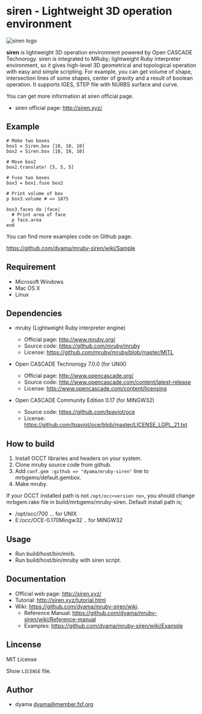 siren - Lightweight 3D operation environment
=====================================

![siren logo](http://siren.xyz/res/siren_logo.png)

**siren** is lightweight 3D operation environment powered by Open CASCADE Technorogy. siren is integrated to MRuby; lightweight Ruby interpreter environment, so it gives high-level 3D geometrical and topological operation with easy and simple scripting.
For example, you can get volume of shape, intersection lines of some shapes, center of gravity and a result of boolean operation. It supports IGES, STEP file with NURBS surface and curve.

You can get more information at siren official page.

* siren official page: http://siren.xyz/

Example
-------

    # Make two boxes
    box1 = Siren.box [10, 10, 10]
    box2 = Siren.box [10, 10, 10]

    # Move box2
    box2.translate! [5, 5, 5]

    # Fuse two boxes
    box3 = box1.fuse box2

    # Print volume of box
    p box3.volume # => 1875

    box3.faces do |face|
      # Print area of face
      p face.area
    end

You can find more examples code on Github page.

https://github.com/dyama/mruby-siren/wiki/Sample

Requirement
-----------

* Microsoft Windows
* Mac OS X
* Linux

Dependencies
------------

* mruby (Lightweight Ruby interpreter engine)
  * Official page: http://www.mruby.org/
  * Source code: https://github.com/mruby/mruby
  * License: https://github.com/mruby/mruby/blob/master/MITL

* Open CASCADE Technorogy 7.0.0 (for UNIX)
  * Official page: http://www.opencascade.org/
  * Source code: http://www.opencascade.com/content/latest-release
  * License: http://www.opencascade.com/content/licensing

* Open CASCADE Community Edition 0.17 (for MINGW32)
  * Source code: https://github.com/tpaviot/oce
  * License: https://github.com/tpaviot/oce/blob/master/LICENSE_LGPL_21.txt

How to build
------------
1. Install OCCT libraries and headers on your system.
2. Clone mruby source code from github.
3. Add `conf.gem :github => "dyama/mruby-siren"` line to mrbgems/default.gembox.
4. Make mruby.

If your OCCT installed path is not `/opt/occ<version no>`, you should change mrbgem.rake file in build/mrbgems/mruby-siren.
Default install path is;

  * /opt/occ/700 ... for UNIX
  * E:/occ/OCE-0.170Mingw32 .. for MINGW32

Usage
-----
* Run build/host/bin/mirb.
* Run build/host/bin/mruby with siren script.

Documentation
-------------

* Official web page: http://siren.xyz/
* Tutorial: http://siren.xyz/tutorial.html
* Wiki: https://github.com/dyama/mruby-siren/wiki.
  * Reference Manual: https://github.com/dyama/mruby-siren/wiki/Reference-manual
  * Examples: https://github.com/dyama/mruby-siren/wiki/Example

Lincense
--------
MIT License

Show `LICENSE` file.

Author
------
* dyama <dyama@member.fsf.org>

